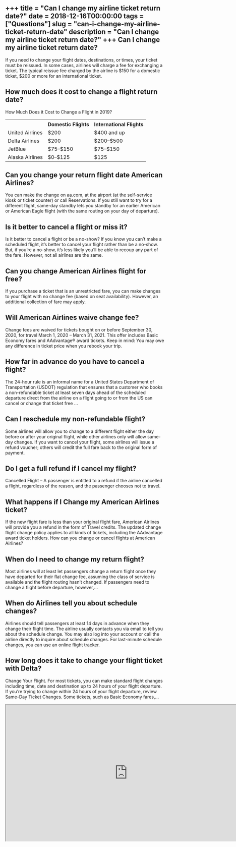 +++
title = "Can I change my airline ticket return date?"
date = 2018-12-16T00:00:00
tags = ["Questions"]
slug = "can-i-change-my-airline-ticket-return-date"
description = "Can I change my airline ticket return date?"
+++
Can I change my airline ticket return date?
-------------------------------------------

If you need to change your flight dates, destinations, or times, your ticket must be reissued. In some cases, airlines will charge a fee for exchanging a ticket. The typical reissue fee charged by the airline is $150 for a domestic ticket, $200 or more for an international ticket.

How much does it cost to change a flight return date?
-----------------------------------------------------

How Much Does it Cost to Change a Flight in 2019?

<table><tr><th></th><th>Domestic Flights</th><th>International Flights</th></tr><tr><td>United Airlines</td><td>$200</td><td>$400 and up</td></tr><tr><td>Delta Airlines</td><td>$200</td><td>$200–$500</td></tr><tr><td>JetBlue</td><td>$75–$150</td><td>$75–$150</td></tr><tr><td>Alaska Airlines</td><td>$0–$125</td><td>$125</td></tr></table>

Can you change your return flight date American Airlines?
---------------------------------------------------------

You can make the change on aa.com, at the airport (at the self-service kiosk or ticket counter) or call Reservations. If you still want to try for a different flight, same-day standby lets you standby for an earlier American or American Eagle flight (with the same routing on your day of departure).

Is it better to cancel a flight or miss it?
-------------------------------------------

Is it better to cancel a flight or be a no-show? If you know you can’t make a scheduled flight, it’s better to cancel your flight rather than be a no-show. But, if you’re a no-show, it’s less likely you’ll be able to recoup any part of the fare. However, not all airlines are the same.

Can you change American Airlines flight for free?
-------------------------------------------------

If you purchase a ticket that is an unrestricted fare, you can make changes to your flight with no change fee (based on seat availability). However, an additional collection of fare may apply.

Will American Airlines waive change fee?
----------------------------------------

Change fees are waived for tickets bought on or before September 30, 2020, for travel March 1, 2020 – March 31, 2021. This offer includes Basic Economy fares and AAdvantage® award tickets. Keep in mind: You may owe any difference in ticket price when you rebook your trip.

How far in advance do you have to cancel a flight?
--------------------------------------------------

The 24-hour rule is an informal name for a United States Department of Transportation (USDOT) regulation that ensures that a customer who books a non-refundable ticket at least seven days ahead of the scheduled departure direct from the airline on a flight going to or from the US can cancel or change that ticket free …

Can I reschedule my non-refundable flight?
------------------------------------------

Some airlines will allow you to change to a different flight either the day before or after your original flight, while other airlines only will allow same-day changes. If you want to cancel your flight, some airlines will issue a refund voucher; others will credit the full fare back to the original form of payment.

Do I get a full refund if I cancel my flight?
---------------------------------------------

Cancelled Flight – A passenger is entitled to a refund if the airline cancelled a flight, regardless of the reason, and the passenger chooses not to travel.

What happens if I Change my American Airlines ticket?
-----------------------------------------------------

If the new flight fare is less than your original flight fare, American Airlines will provide you a refund in the form of Travel credits. The updated change flight change policy applies to all kinds of tickets, including the AAdvantage award ticket holders. How can you change or cancel flights at American Airlines?

When do I need to change my return flight?
------------------------------------------

Most airlines will at least let passengers change a return flight once they have departed for their flat change fee, assuming the class of service is available and the flight routing hasn’t changed. If passengers need to change a flight before departure, however,…

When do Airlines tell you about schedule changes?
-------------------------------------------------

Airlines should tell passengers at least 14 days in advance when they change their flight time. The airline usually contacts you via email to tell you about the schedule change. You may also log into your account or call the airline directly to inquire about schedule changes. For last-minute schedule changes, you can use an online flight tracker.

How long does it take to change your flight ticket with Delta?
--------------------------------------------------------------

Change Your Flight. For most tickets, you can make standard flight changes including time, date and destination up to 24 hours of your flight departure. If you’re trying to change within 24 hours of your flight departure, review Same-Day Ticket Changes. Some tickets, such as Basic Economy fares,…

<iframe allow="accelerometer; autoplay; clipboard-write; encrypted-media; gyroscope; picture-in-picture" allowfullscreen="" class="__youtube_prefs__  epyt-is-override  no-lazyload" data-no-lazy="1" data-origheight="433" data-origwidth="770" data-skipgform_ajax_framebjll="" height="433" id="_ytid_80870" loading="lazy" src="https://www.youtube.com/embed/yapTmx4wRlw?enablejsapi=1&autoplay=0&cc_load_policy=0&cc_lang_pref=&iv_load_policy=1&loop=0&modestbranding=0&rel=1&fs=1&playsinline=0&autohide=2&theme=dark&color=red&controls=1&" title="YouTube player" width="770"></iframe>